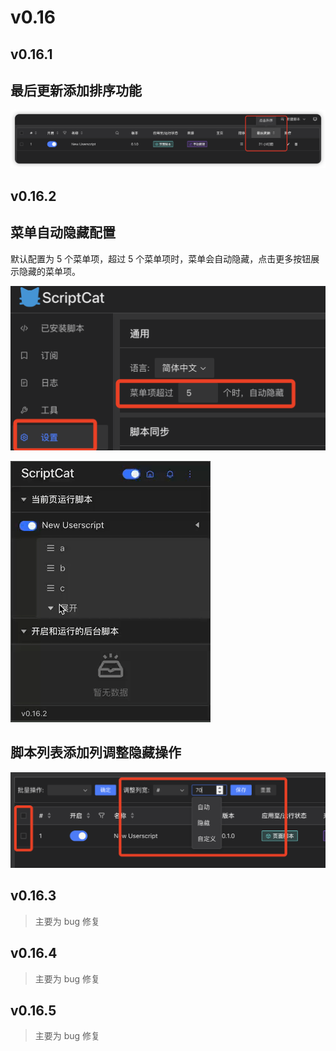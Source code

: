 # v0.16

## v0.16.1

## 最后更新添加排序功能

![image-20240423113515332](img/v0.16.assets/image-20240423113515332.png)

## v0.16.2

## 菜单自动隐藏配置

默认配置为 5 个菜单项，超过 5 个菜单项时，菜单会自动隐藏，点击更多按钮展示隐藏的菜单项。

![alt text](img/README.assets/setting.png)

![iShot_2024-04-23_11.14.37](img/README.assets/iShot_2024-04-23_11.14.37.gif)

## 脚本列表添加列调整隐藏操作

![image-20240423111623608](img/README.assets/image-20240423111623608.png)

## v0.16.3

> 主要为 bug 修复

## v0.16.4

> 主要为 bug 修复

## v0.16.5

> 主要为 bug 修复

